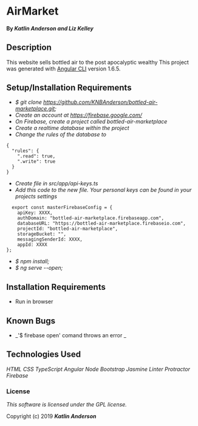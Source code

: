 # AirMarket

#### By _**Katlin Anderson and Liz Kelley**_

## Description
This website sells bottled air to the post apocalyptic wealthy
This project was generated with [Angular CLI](https://github.com/angular/angular-cli) version 1.6.5.

## Setup/Installation Requirements

* _$ git clone https://github.com/KNBAnderson/bottled-air-marketplace.git;_
* _Create an account at https://firebase.google.com/_
* _On Firebase, create a project called bottled-air-marketplace_
* _Create a realtime database within the project_
* _Change the rules of the database to_
```
{
  "rules": {
    ".read": true,
    ".write": true
  }
}
```
* _Create file in src/app/api-keys.ts_
* _Add this code to the new file. Your personal keys can be found in your projects settings_
```
  export const masterFirebaseConfig = {
    apiKey: XXXX,
    authDomain: "bottled-air-marketplace.firebaseapp.com",
    databaseURL: "https://bottled-air-marketplace.firebaseio.com",
    projectId: "bottled-air-marketplace",
    storageBucket: "",
    messagingSenderId: XXXX,
    appId: XXXX
};
```
* _$ npm install;_
* _$ ng serve --open;_

## Installation Requirements
* Run in browser

## Known Bugs
* _'$ firebase open' comand throws an error _

## Technologies Used

_HTML_
_CSS_
_TypeScript_
_Angular_
_Node_
_Bootstrap_
_Jasmine_
_Linter_
_Protractor_
_Firebase_

### License

*This software is licensed under the GPL license.*

Copyright (c) 2019 **_Katlin Anderson_**
